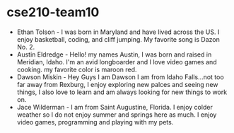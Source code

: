 # cse210-team10

- Ethan Tolson - 
I was born in Maryland and have lived across the US.  I enjoy basketball, coding, and cliff jumping. My favorite song is Dazon No. 2.
- Austin Eldredge -
Hello! my names Austin, I was born and raised in Meridian, Idaho. I'm an avid longboarder and I love video games and cooking. my favorite color is maroon red.
- Dawson Miskin -
Hey Guys I am Dawson I am from Idaho Falls...not too far away from Rexburg,
I enjoy exploring new palces and seeing new things, I also love to learn and am always looking for new things to work on.
- Jace Wilderman -
I am from Saint Augustine, Florida. I enjoy colder weather so I do not enjoy summer and springs here as much. I enjoy video games, programming and playing with my pets.